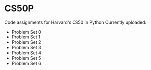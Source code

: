 # CS50P
Code assignments for Harvard's CS50 in Python
Currently uploaded:
- Problem Set 0
- Problem Set 1
- Problem Set 2
- Problem Set 3
- Problem Set 4
- Problem Set 5
- Problem Set 6

